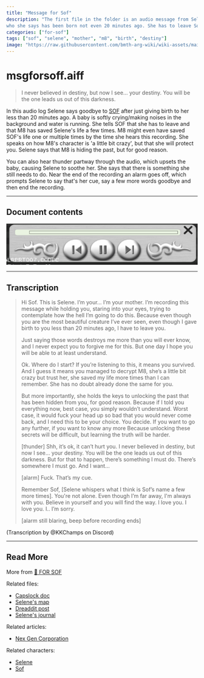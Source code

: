 ```yaml
---
title: "Message for Sof"
description: "The first file in the folder is an audio message from Selene to her daughter Sof, 
who she says has been born not even 20 minutes ago. She has to leave Sof after an alarm goes off."
categories: ["for-sof"]
tags: ["sof", "selene", "mother", "m8", "birth", "destiny"]
image: "https://raw.githubusercontent.com/bmth-arg-wiki/wiki-assets/main/music/ph2/album_cover.png"
---
```

# msgforsoff.aiff

> I never believed in destiny, but now I see...
> your destiny. You will be the one leads us out of this darkness.

In this audio log Selene says goodbye to [SOF](../characters/sof) after just giving birth to her less 
than 20 minutes ago. A baby is softly crying/making noises in the background and water is running. 
She tells SOF that she has to leave and that M8 has saved Selene's life a few times. 
M8 might even have saved SOF's life one or multiple times by the time she hears this recording. 
She speaks on how M8's character is 'a little bit crazy', but that she will protect you. 
Selene says that M8 is hiding the past, but for good reason. 

You can also hear thunder partway through the audio, which upsets the baby, causing Selene to soothe 
her.
She says that there is something she still needs to do. Near the end of the recording an alarm goes off, which prompts Selene to say that's her cue, 
say a few more words goodbye and then end the recording.

***

## Document contents

![Audio player in the FOR SOF folder](https://raw.githubusercontent.com/bmth-arg-wiki/wiki-assets/main/files/msgforsof/msgforsof-player.png)

***

## Transcription

> Hi Sof. This is Selene. 
I’m your… I’m your mother. 
I’m recording this message while holding you, staring into your eyes, 
trying to contemplate how the hell I’m going to do this. 
Because even though you are the most beautiful creature I’ve ever seen, 
even though I gave birth to you less than 20 minutes ago, I have to leave you.
>
> Just saying those words destroys me more than you will ever know, and 
I never expect you to forgive me for this. 
But one day I hope you will be able to at least understand. 
>
> Ok. Where do I start? If you’re listening to this, it means you survived. 
And I guess it means you managed to decrypt M8, she’s a little bit crazy but trust her, 
she saved my life more times than I can remember. 
She has no doubt already done the same for you. 
>
> But more importantly, she holds the keys to unlocking the past that has been hidden from you, 
for good reason. Because if I told you everything now, best case, 
you simply wouldn’t understand. Worst case, it would fuck your head up so bad 
that you would never come back, and I need this to be your choice.
> You decide.
> If you want to go any further, if you want to know any more
Because unlocking these secrets will be difficult, but learning the truth will be harder. 
>
> [thunder]
> Shh, it’s ok, it can’t hurt you. I never believed in destiny, but now I see...
> your destiny. You will be the one leads us out of this darkness.
> But for that to happen, there’s something I must do. There’s somewhere I must go.
> And I want… 
>
> [alarm]
> Fuck. That’s my cue. 
>
> Remember Sof,
> [Selene whispers what I think is Sof’s name a few more times].
> You're not alone. Even though I’m far away, I'm always with you.
> Believe in yourself and you will find the way.
> I love you. I love you. I.. I’m sorry.
>
> [alarm still blaring, beep before recording ends]

(Transcription by @KKChamps on Discord) 

***

## Read More

More from [📁 FOR SOF](../for-sof)

Related files:

- [Capslock doc](capslock_doc)
- [Selene's map](selenes_map)
- [Dreaddit post](dreadit)
- [Selene's journal](selene_personal_journal)

Related articles:

- [Nex Gen Corporation](../lore/nex-gen-corporation)

Related characters:

- [Selene](../characters/selene)
- [Sof](../characters/sof)
